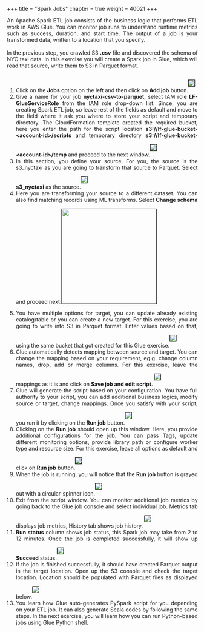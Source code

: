 +++
title = "Spark Jobs"
chapter = true
weight = 40021
+++

<div style="text-align: justify">
    An Apache Spark ETL job consists of the business logic that performs ETL work in AWS Glue. You can monitor job runs to understand runtime metrics such as success, duration, and start time. The output of a job is your transformed data, written to a location that you specify.
    <br/><br/>In the previous step, you crawled S3 <b>.csv</b> file and discovered the schema of NYC taxi data. In this exercise you will create a Spark job in Glue, which will read that source, write them to S3 in Parquet format.
    <ol>
        <li>Click on the <b>Jobs</b> option on the left and then click on <b>Add job</b> button.<img src="/images/gluejob1.png" style="margin:15px 0px; border:1px solid black"/></li>
        <li>Give a name for your job <b>nyctaxi-csv-to-parquet</b>, select IAM role <b>LF-GlueServiceRole</b> from the IAM role drop-down list. Since, you are creating Spark ETL job, so leave rest of the fields as default and move to the field where it ask you where to store your script and temporary directory. The CloudFormation template created the required bucket, here you enter the path for the script location <b>s3://lf-glue-bucket-&lt;account-id&gt;/scripts</b> and temporary directory <b>s3://lf-glue-bucket-&lt;account-id&gt;/temp</b> and proceed to the next window.<img src="/images/gluejob2.png" style="margin:15px 0px; border:1px solid black"/></li>
        <li>In this section, you define your source. For you, the source is the s3_nyctaxi as you are going to transform that source to Parquet. Select <b>s3_nyctaxi</b> as the source.<img src="/images/gluejob3.png" style="margin:15px 0px; border:1px solid black"/></li>
        <li>Here you are transforming your source to a different dataset. You can also find matching records using ML transforms. Select <b>Change schema</b> and proceed next.<img src="/images/gluejob4.png" style="margin:15px 0px; border:1px solid black; height:250px;"/></li>
        <li>You have multiple options for target, you can update already existing catalog/table or you can create a new target. For this exercise, you are going to write into S3 in Parquet format. Enter values based on that, using the same bucket that got created for this Glue exercise.<img src="/images/gluejob5.png" style="margin:15px 0px; border:1px solid black"/></li>
        <li>Glue automatically detects mapping between source and target. You can change the mapping based on your requirement, eg.g. change column names, drop, add or merge columns. For this exercise, leave the mappings as it is and click on <b>Save job and edit script</b>. <img src="/images/gluejob6.png" style="margin:15px 0px; border:1px solid black"/></li>
        <li>Glue will generate the script based on your configuration. You have full authority to your script, you can add additional business logics, modify source or target, change mappings. Once you satisfy with your script, you run it by clicking on the <b>Run job</b> button.<img src="/images/gluejob7.png" style="margin:15px 0px; border:1px solid black"/></li>
        <li>Clicking on the <b>Run job</b> should open up this window. Here, you provide additional configurations for the job. You can pass Tags, update different monitoring options, provide library path or configure worker type and resource size. For this exercise, leave all options as default and click on <b>Run job</b> button.<img src="/images/gluejob8.png" style="margin:15px 0px; border:1px solid black"/></li>
        <li>When the job is running, you will notice that the <b>Run job</b> button is grayed out with a circular-spinner icon.<img src="/images/gluejob9.png" style="margin:15px 0px; border:1px solid black"/></li>
        <li>Exit from the script window. You can monitor additional job metrics by going back to the Glue job console and select individual job. Metrics tab displays job metrics, History tab shows job history. <img src="/images/gluejob10.png" style="margin:15px 0px; border:1px solid black"/></li>
        <li><b>Run status</b> column shows job status, this Spark job may take from 2 to 12 minutes. Once the job is completed successfully, it will show up <b>Succeed</b> status.<img src="/images/gluejob11.png" style="margin:15px 0px; border:1px solid black"/></li>
        <li>If the job is finished successfully, it should have created Parquet output in the target location. Open up the S3 console and check the target location. Location should be populated with Parquet files as displayed below.<img src="/images/gluejob12.png" style="margin:15px 0px; border:1px solid black"/></li>
        <li>You learn how Glue auto-generates PySpark script for you depending on your ETL job. It can also generate Scala codes by following the same steps. In the next exercise, you will learn how you can run Python-based jobs using Glue Python shell.</li>
    </ol>
</div>
